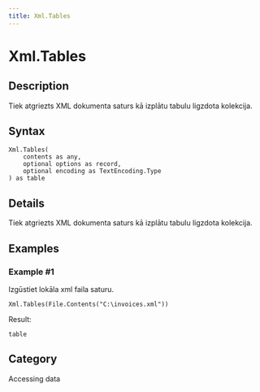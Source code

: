 ```yaml
---
title: Xml.Tables
---
```


# Xml.Tables


## Description

Tiek atgriezts XML dokumenta saturs kā izplātu tabulu ligzdota kolekcija.


## Syntax

```powerquery
Xml.Tables(
    contents as any,
    optional options as record,
    optional encoding as TextEncoding.Type
) as table
```


## Details

Tiek atgriezts XML dokumenta saturs kā izplātu tabulu ligzdota kolekcija.


## Examples

### Example #1 
Izgūstiet lokāla xml faila saturu.
```powerquery
Xml.Tables(File.Contents("C:\invoices.xml"))
```

Result: 
```powerquery
table
```




## Category
Accessing data
